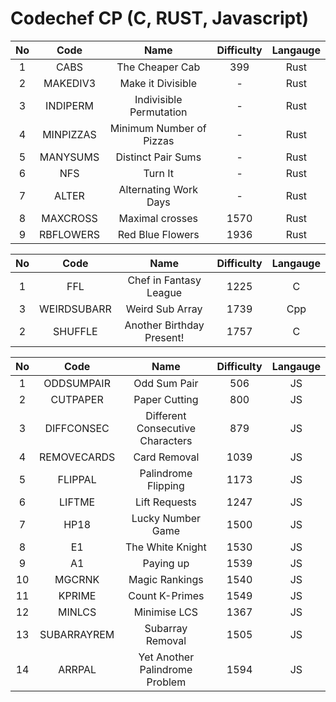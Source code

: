 # Codechef CP (C, RUST, Javascript)

| No  |   Code    |           Name           | Difficulty | Langauge |
| :-: | :-------: | :----------------------: | :--------: | :------: |
|  1  |   CABS    |     The Cheaper Cab      |    399     |   Rust   |
|  2  | MAKEDIV3  |    Make it Divisible     |     -      |   Rust   |
|  3  | INDIPERM  | Indivisible Permutation  |     -      |   Rust   |
|  4  | MINPIZZAS | Minimum Number of Pizzas |     -      |   Rust   |
|  5  | MANYSUMS  |    Distinct Pair Sums    |     -      |   Rust   |
|  6  |    NFS    |         Turn It          |     -      |   Rust   |
|  7  |   ALTER   |  Alternating Work Days   |     -      |   Rust   |
|  8  | MAXCROSS  |     Maximal crosses      |    1570    |   Rust   |
|  9  | RBFLOWERS |     Red Blue Flowers     |    1936    |   Rust   |

| No  |    Code     |           Name            | Difficulty | Langauge |
| :-: | :---------: | :-----------------------: | :--------: | :------: |
|  1  |     FFL     |  Chef in Fantasy League   |    1225    |    C     |
|  3  | WEIRDSUBARR |      Weird Sub Array      |    1739    |   Cpp    |
|  2  |   SHUFFLE   | Another Birthday Present! |    1757    |    C     |

| No  |    Code     |               Name               | Difficulty | Langauge |
| :-: | :---------: | :------------------------------: | :--------: | :------: |
|  1  | ODDSUMPAIR  |           Odd Sum Pair           |    506     |    JS    |
|  2  |  CUTPAPER   |          Paper Cutting           |    800     |    JS    |
|  3  | DIFFCONSEC  | Different Consecutive Characters |    879     |    JS    |
|  4  | REMOVECARDS |           Card Removal           |    1039    |    JS    |
|  5  |   FLIPPAL   |       Palindrome Flipping        |    1173    |    JS    |
|  6  |   LIFTME    |          Lift Requests           |    1247    |    JS    |
|  7  |    HP18     |        Lucky Number Game         |    1500    |    JS    |
|  8  |     E1      |         The White Knight         |    1530    |    JS    |
|  9  |     A1      |            Paying up             |    1539    |    JS    |
| 10  |   MGCRNK    |          Magic Rankings          |    1540    |    JS    |
| 11  |   KPRIME    |          Count K-Primes          |    1549    |    JS    |
| 12  |   MINLCS    |           Minimise LCS           |    1367    |    JS    |
| 13  | SUBARRAYREM |         Subarray Removal         |    1505    |    JS    |
| 14  |   ARRPAL    |  Yet Another Palindrome Problem  |    1594    |    JS    |
